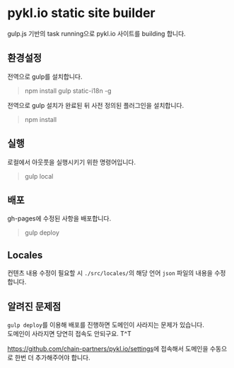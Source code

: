 # pykl.io static site builder  

gulp.js 기반의 task running으로 pykl.io 사이트를 building 합니다.  




## 환경설정  

전역으로 gulp를 설치합니다.  
> npm install gulp static-i18n -g  

전역으로 gulp 설치가 완료된 뒤 사전 정의된 플러그인을 설치합니다.  
> npm install  



## 실행  
로컬에서 아웃풋을 실행시키기 위한 명령어입니다.  
> gulp local  



## 배포  

gh-pages에 수정된 사항을 배포합니다.  
> gulp deploy  





## Locales  

컨텐츠 내용 수정이 필요할 시 `./src/locales/`의 해당 언어 `json` 파일의 내용을 수정합니다.  



## 알려진 문제점  

`gulp deploy`를 이용해 배포를 진행하면 도메인이 사라지는 문제가 있습니다.  
도메인이 사라지면 당연히 접속도 안되구요. T^T  

<https://github.com/chain-partners/pykl.io/settings>에 접속해서 도메인을 수동으로 한번 더 추가해주어야 합니다.  

